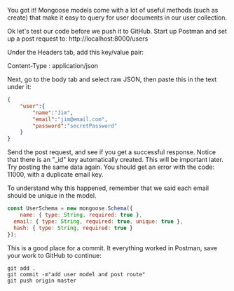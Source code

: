 You got it! Mongoose models come with a lot of useful methods (such as create) that make it easy to query for user documents in our user collection.

Ok let's test our code before we push it to GitHub. Start up Postman and set up a post request to: http://localhost:8000/users

Under the Headers tab, add this key/value pair:

Content-Type : application/json

Next, go to the body tab and select raw JSON, then paste this in the text under it:

```json
{
	"user":{
		"name":"Jim",
		"email":"jim@email.com",
		"password":"secretPassword"
	}
}
```

Send the post request, and see if you get a successful response. Notice that there is an "_id" key automatically created. This will be important later. Try posting the same data again. You should get an error with the code: 11000, with a duplicate email key. 

To understand why this happened, remember that we said each email should be unique in the model. 

```javascript
const UserSchema = new mongoose.Schema({
	name: { type: String, required: true },
  email: { type: String, required: true, unique: true },
  hash: { type: String, required: true }
});
```

This is a good place for a commit. It everything worked in Postman, save your work to GitHub to continue:

```console
git add .
git commit -m"add user model and post route"
git push origin master
```